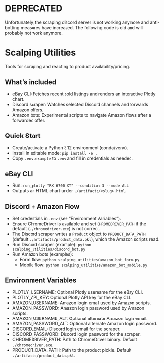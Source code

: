 # DEPRECATED
Unfortunately, the scraping discord server is not working anymore and anti-botting measures have increased. 
The following code is old and will probably not work anymore.

Scalping Utilities
===================

Tools for scraping and reacting to product availability/pricing.

What’s included
---------------
- eBay CLI: Fetches recent sold listings and renders an interactive Plotly chart.
- Discord scraper: Watches selected Discord channels and forwards Amazon offers.
- Amazon bots: Experimental scripts to navigate Amazon flows after a forwarded offer.

Quick Start
-----------
- Create/activate a Python 3.12 environment (conda/venv).
- Install in editable mode: `pip install -e .`
- Copy `.env.example` to `.env` and fill in credentials as needed.

eBay CLI
--------
- Run: `run_plotly "RX 6700 XT" --condition 3 --mode ALL`
- Outputs an HTML chart under `./artifacts/<slug>.html`.

Discord + Amazon Flow
---------------------
- Set credentials in `.env` (see “Environment Variables”).
- Ensure ChromeDriver is available and set `CHROMEDRIVER_PATH` if the default (`./chromedriver.exe`) is not correct.
- The Discord scraper writes a `Product` object to `PRODUCT_DATA_PATH` (default `./artifacts/product_data.pkl`),
  which the Amazon scripts read.
- Run Discord scraper (example): `python scalping_utilities/discord_bot.py`
- Run Amazon bots (examples):
  - Form flow: `python scalping_utilities/amazon_bot_form.py`
  - Mobile flow: `python scalping_utilities/amazon_bot_mobile.py`

Environment Variables
---------------------
- PLOTLY_USERNAME: Optional Plotly username for the eBay CLI.
- PLOTLY_API_KEY: Optional Plotly API key for the eBay CLI.
- AMAZON_USERNAME: Amazon login email used by Amazon scripts.
- AMAZON_PASSWORD: Amazon login password used by Amazon scripts.
- AMAZON_USERNAME_ALT: Optional alternate Amazon login email.
- AMAZON_PASSWORD_ALT: Optional alternate Amazon login password.
- DISCORD_EMAIL: Discord login email for the scraper.
- DISCORD_PASSWORD: Discord login password for the scraper.
- CHROMEDRIVER_PATH: Path to ChromeDriver binary. Default `./chromedriver.exe`.
- PRODUCT_DATA_PATH: Path to the product pickle. Default `./artifacts/product_data.pkl`.
